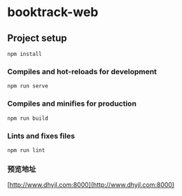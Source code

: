 # booktrack-web

## Project setup
```
npm install
```

### Compiles and hot-reloads for development
```
npm run serve
```

### Compiles and minifies for production
```
npm run build
```

### Lints and fixes files
```
npm run lint
```

### 预览地址
[http://www.dhyjl.com:8000](http://www.dhyjl.com:8000)
